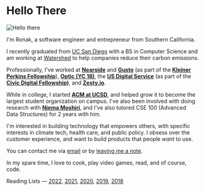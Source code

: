 # Hello There

![Hello there](https://media.giphy.com/media/Nx0rz3jtxtEre/giphy.gif)

I'm Ronak, a software engineer and entrepreneur from Southern California.

I recently graduated from [UC San Diego](https://ucsd.edu) with a BS in Computer Science and am working at [Watershed](https://watershed.com) to help companies reduce their carbon emissions.


Professionally, I've worked at [**Nearside**](https://nearside.com) and [**Gusto**](https://gusto.com) (as part of the **[Kleiner Perkins Fellowship](https://fellows.kleinerperkins.com/meet-the-fellows/2021)**), [**Optic (YC 18)**](https://useoptic.com), the [**US Digital Service**](https://usds.gov) (as part of the **[Civic Digital Fellowship](https://codingitforward.com))**, and [**Zesty.io**](https://zesty.io).

While in college, I started **[ACM at UCSD](https://acmucsd.com)**, and helped grow it to become the largest student organization on campus. I've also been involved with doing research with **[Niema Moshiri](http://niema.net/)**, and I've also tutored CSE 100 (Advanced Data Structures) for 2 years with him.

I'm interested in building technology that empowers others, with specific interests in climate tech, health care, and public policy. I obsess over the customer experience, and want to build products that people *want* to use.

You can contact me via [email](mailto:contact@ronakshah.net) or by [leaving me a note](http://tellmeanything.ronakshah.net).

In my spare time, I love to cook, play video games, read, and of course, code.

Reading Lists — [2022](https://ronakshah.org/2022-Annual-Reading-List), [2021](https://ronakshah.org/2021-Annual-Reading-List), [2020](https://ronakshah.org/2020-Annual-Reading-List), [2019](https://ronakshah.org/2019-Annual-Reading-List), [2018](https://ronakshah.org/2018-Annual-Reading-List)
